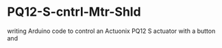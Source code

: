 # PQ12-S-cntrl-Mtr-Shld
writing Arduino code to control an Actuonix PQ12 S actuator with a button and 
